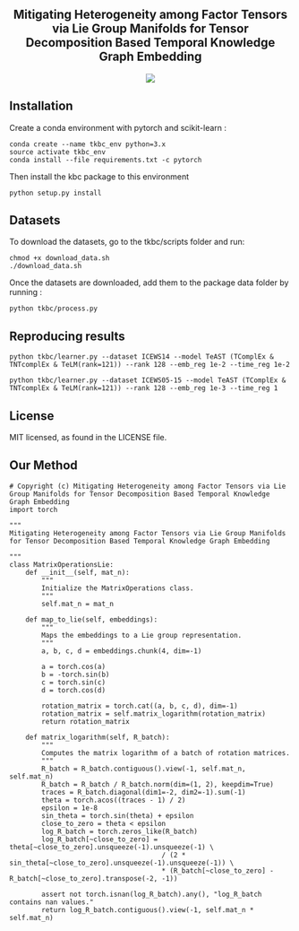<h2 align="center">
Mitigating Heterogeneity among Factor Tensors via Lie Group Manifolds for Tensor Decomposition Based Temporal Knowledge Graph Embedding
</h2>

<p align="center">
  <img src="https://img.shields.io/badge/PyTorch-%23EE4C2C.svg?e&logo=PyTorch&logoColor=white">
</p>



## Installation
Create a conda environment with pytorch and scikit-learn :
```
conda create --name tkbc_env python=3.x
source activate tkbc_env
conda install --file requirements.txt -c pytorch
```

Then install the kbc package to this environment
```
python setup.py install
```

## Datasets

To download the datasets, go to the tkbc/scripts folder and run:
```
chmod +x download_data.sh
./download_data.sh
```

Once the datasets are downloaded, add them to the package data folder by running :
```
python tkbc/process.py
```


## Reproducing results



```
python tkbc/learner.py --dataset ICEWS14 --model TeAST (TComplEx & TNTcomplEx & TeLM(rank=121)) --rank 128 --emb_reg 1e-2 --time_reg 1e-2

python tkbc/learner.py --dataset ICEWS05-15 --model TeAST (TComplEx & TNTcomplEx & TeLM(rank=121)) --rank 128 --emb_reg 1e-3 --time_reg 1
```





## License
MIT licensed, as found in the LICENSE file.


## Our Method

```
# Copyright (c) Mitigating Heterogeneity among Factor Tensors via Lie Group Manifolds for Tensor Decomposition Based Temporal Knowledge Graph Embedding
import torch

"""
Mitigating Heterogeneity among Factor Tensors via Lie Group Manifolds for Tensor Decomposition Based Temporal Knowledge Graph Embedding

"""
class MatrixOperationsLie:
    def __init__(self, mat_n):
        """
        Initialize the MatrixOperations class.
        """
        self.mat_n = mat_n

    def map_to_lie(self, embeddings):
        """
        Maps the embeddings to a Lie group representation.
        """
        a, b, c, d = embeddings.chunk(4, dim=-1)
        
        a = torch.cos(a)
        b = -torch.sin(b)
        c = torch.sin(c)
        d = torch.cos(d)
        
        rotation_matrix = torch.cat((a, b, c, d), dim=-1)
        rotation_matrix = self.matrix_logarithm(rotation_matrix)
        return rotation_matrix

    def matrix_logarithm(self, R_batch):
        """
        Computes the matrix logarithm of a batch of rotation matrices.
        """
        R_batch = R_batch.contiguous().view(-1, self.mat_n, self.mat_n)
        R_batch = R_batch / R_batch.norm(dim=(1, 2), keepdim=True)
        traces = R_batch.diagonal(dim1=-2, dim2=-1).sum(-1)
        theta = torch.acos((traces - 1) / 2)
        epsilon = 1e-8
        sin_theta = torch.sin(theta) + epsilon
        close_to_zero = theta < epsilon
        log_R_batch = torch.zeros_like(R_batch)
        log_R_batch[~close_to_zero] = theta[~close_to_zero].unsqueeze(-1).unsqueeze(-1) \
                                      / (2 * sin_theta[~close_to_zero].unsqueeze(-1).unsqueeze(-1)) \
                                      * (R_batch[~close_to_zero] - R_batch[~close_to_zero].transpose(-2, -1))

        assert not torch.isnan(log_R_batch).any(), "log_R_batch contains nan values."
        return log_R_batch.contiguous().view(-1, self.mat_n * self.mat_n)

```
